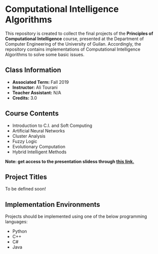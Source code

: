 # Computational Intelligence Algorithms

This repository is created to collect the final projects of the **Principles of Computational Intelligence** course, presented at the Department of Computer Engineering of the University of Guilan. Accordingly, the repository contains implementations of Computational Intelligence Algorithms to solve some basic issues.

## Class Information
- **Associated Term:** Fall 2019
- **Instructor:** Ali Tourani
- **Teacher Assistant:** N/A
- **Credits:** 3.0


## Course Contents
- Introduction to C.I. and Soft Computing
- Artificial Neural Networks
- Cluster Analysis
- Fuzzy Logic
- Evolutionary Computation
- Hybrid Intelligent Methods

****Note: get access to the presentation slidess through [this link.](http://alitourani.ir/downloadable-files/ "this link.")****

## Project Titles
To be defined soon!

## Implementation Environments
Projects should be implemented using one of the below programming languages:
- Python
- C++
- C#
- Java
